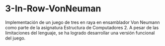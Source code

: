 # 3-In-Row-VonNeuman
Implementación de un juego de tres en raya en ensamblador Von Neumann como parte de la asignatura Estructura de Computadores 2. A pesar de las limitaciones del lenguaje, se ha logrado desarrollar una versión funcional del juego.
